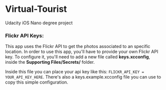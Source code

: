 # Virtual-Tourist
Udacity iOS Nano degree project

### Flickr API Keys:
This app uses the Flickr API to get the photos associated to an specific location. In order to use this app, you'll have to provide your own Flickr API key. To configure it, you'll need to add a new file called <strong>keys.xcconfig</strong>, inside the <strong>Supporting Files/Secrets/</strong> folder.

Inside this file you can place your api key like this: <code>FLICKR_API_KEY = YOUR_API_KEY_HERE</code>. There's also a keys.example.xcconfig file you can use to copy this simple configuration.
